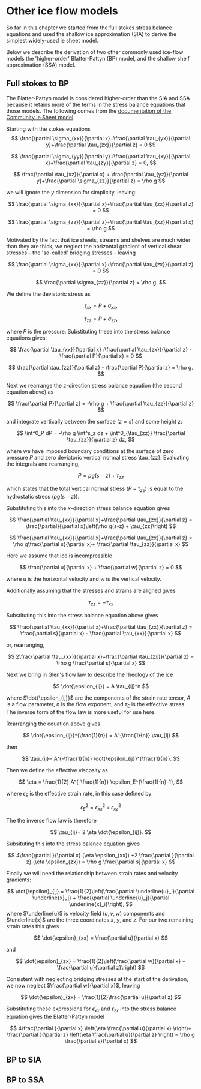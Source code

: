 # Other ice flow models

So far in this chapter we started from the full stokes stress balance equations and used the shallow ice approximation (SIA) to derive the simplest widely-used ie sheet model. 

Below we describe the derivation of two other commonly used ice-flow models the 'higher-order' Blatter-Pattyn (BP) model, and the shallow shelf approximation (SSA) model. 

## Full stokes to BP
The Blatter-Pattyn model is considered higher-order than the SIA and SSA because it retains more of the terms in the stress balance equations that those models. The following comes from the [documentation of the Community Ie Sheet model](https://cism.github.io/data/cism_documentation_v2_1.pdf).

Starting with the stokes equations
$$
\frac{\partial \sigma_{xx}}{\partial x}+\frac{\partial \tau_{yx}}{\partial y}+\frac{\partial \tau_{zx}}{\partial z} = 0
$$
 

$$
\frac{\partial \sigma_{yy}}{\partial y}+\frac{\partial \tau_{xy}}{\partial x}+\frac{\partial \tau_{zy}}{\partial z} = 0,
$$


$$
\frac{\partial \tau_{xz}}{\partial x} + \frac{\partial \tau_{yz}}{\partial y}+\frac{\partial \sigma_{zz}}{\partial z} = \rho g
$$

 we will ignore the $y$ dimension for simplicity, leaving:

$$
\frac{\partial \sigma_{xx}}{\partial x}+\frac{\partial \tau_{zx}}{\partial z} = 0
$$

$$
\frac{\partial \sigma_{zz}}{\partial z}+\frac{\partial \tau_{xz}}{\partial x} = \rho g
$$

Motivated by the fact that ice sheets, streams and shelves are much wider than they are thick, we neglect the horizontal gradient of vertical shear stresses - the 'so-called' bridging stresses - leaving

$$
\frac{\partial \sigma_{xx}}{\partial x}+\frac{\partial \tau_{zx}}{\partial z} = 0
$$

$$
\frac{\partial \sigma_{zz}}{\partial z} = \rho g.
$$

We define the deviatoric stress as 

$$
\tau_{xx} = P + \sigma_{xx},
$$

$$
\tau_{zz} = P + \sigma_{zz}, 
$$

where $P$ is the pressure. Substituting these into the stress balance equations gives:

$$
\frac{\partial \tau_{xx}}{\partial x}+\frac{\partial \tau_{zx}}{\partial z} - \frac{\partial P}{\partial x} = 0
$$

$$
\frac{\partial \tau_{zz}}{\partial z} - \frac{\partial P}{\partial z} = \rho g.
$$

Next we rearrange the $z$-direction stress balance equation (the second equation above) as

$$
\frac{\partial P}{\partial z} = -\rho g + \frac{\partial \tau_{zz}}{\partial z}
$$

and integrate vertically between the surface ($z=s$) and some height $z$:

$$
\int^0_P dP = -\rho g \int^s_z dz + \int^0_{\tau_{zz}} \frac{\partial \tau_{zz}}{\partial z} dz,
$$

where we have imposed boundary conditions at the surface of zero pressure $P$ and zero deviatoric vertical normal stress \tau_{zz}. Evaluating the integrals and rearranging, 

$$
P = \rho g(s-z) + \tau_{zz}
$$

which states that the total vertical normal stress $(P - \tau_{zz})$ is equal to the hydrostatic stress $(\rho g(s-z))$.

Substituting this into the $x$-direction stress balance equation gives

$$
\frac{\partial \tau_{xx}}{\partial x}+\frac{\partial \tau_{zx}}{\partial z} = \frac{\partial}{\partial x}\left(\rho g(s-z) + \tau_{zz}\right)
$$

$$
\frac{\partial \tau_{xx}}{\partial x}+\frac{\partial \tau_{zx}}{\partial z} = \rho g\frac{\partial s}{\partial x}+ \frac{\partial \tau_{zz}}{\partial x}
$$

Here we assume that ice is incompressible 

$$
\frac{\partial u}{\partial x} + \frac{\partial w}{\partial z} = 0 
$$

where $u$ is the horizontal velocity and $w$ is the vertical velocity. 

Additionally assuming that the stresses and strains are aligned gives 

$$
\tau_{zz} = -\tau_{xx}
$$

Substituting this into the stress balance equation above gives

$$
\frac{\partial \tau_{xx}}{\partial x}+\frac{\partial \tau_{zx}}{\partial z} = \frac{\partial s}{\partial x} - \frac{\partial \tau_{xx}}{\partial x}
$$

or, rearranging, 

$$
2\frac{\partial \tau_{xx}}{\partial x}+\frac{\partial \tau_{zx}}{\partial z} = \rho g \frac{\partial s}{\partial x} 
$$

Next we bring in Glen's flow law to describe the rheology of the ice

$$
\dot{\epsilon_{ij}} = A \tau_{ij}^n
$$

where $\dot{\epsilon_{ij}}$ are the components of the strain rate tensor, $A$ is a flow parameter, $n$ is the flow exponent, and $\tau_E$ is the effective stress. The inverse form of the flow law is more useful for use here. 

Rearranging the equation above gives

$$
\dot{\epsilon_{ij}}^{\frac{1}{n}} = A^{\frac{1}{n}} \tau_{ij}
$$

then

$$ 
\tau_{ij}= A^{-\frac{1}{n}} \dot{\epsilon_{ij}}^{\frac{1}{n}}. 
$$

Then we define the effective viscosity as

$$
\eta = \frac{1}{2}  A^{-\frac{1}{n}} \epsilon_E^{\frac{1}{n}-1}, 
$$

where $\epsilon_E$ is the effective strain rate, in this case  defined by

$$
\epsilon_E^2 = \epsilon_{xx}^2 + \epsilon_{xz}^2
$$

The the inverse flow law is therefore 

$$ 
\tau_{ij}= 2 \eta \dot{\epsilon_{ij}}.
$$

Subsituting this into the stress balance equation gives

$$
4\frac{\partial }{\partial x}  (\eta \epsilon_{xx}) +2 \frac{\partial }{\partial z} (\eta \epsilon_{zx}) = \rho g \frac{\partial s}{\partial x} 
$$

Finally we will need the relationship between strain rates and velocity gradients: 

$$
\dot{\epsilon}_{ij} = \frac{1}{2}\left(\frac{\partial \underline{u}_i}{\partial \underline{x}_j} + \frac{\partial \underline{u}_j}{\partial \underline{x}_i}\right),
$$
where $\underline{u}$ is velocity field $(u, v, w)$ components and $\underline{x}$ are the three coordinates $x$, $y$, and $z$. 
For our two remaining strain rates this gives

$$ 
\dot{\epsilon}_{xx} = \frac{\partial u}{\partial x}
$$

and

$$
\dot{\epsilon}_{zx} = \frac{1}{2}\left(\frac{\partial w}{\partial x} + \frac{\partial u}{\partial z}\right)
$$

Consistent with neglecting bridging stresses at the start of the derivation, we now neglect $\frac{\partial w}{\partial x}$, leaving 

$$
\dot{\epsilon}_{zx} = \frac{1}{2}\frac{\partial u}{\partial z} 
$$

Substituting these expressions for $\dot{\epsilon}_{xx}$ and $\dot{\epsilon}_{zx}$ into the stress balance equation gives the Blatter-Pattyn model

$$
4\frac{\partial }{\partial x}  \left(\eta \frac{\partial u}{\partial x} \right)+ \frac{\partial }{\partial z} \left(\eta \frac{\partial u}{\partial z} \right) = \rho g \frac{\partial s}{\partial x} 
$$


## BP to SIA

## BP to SSA
